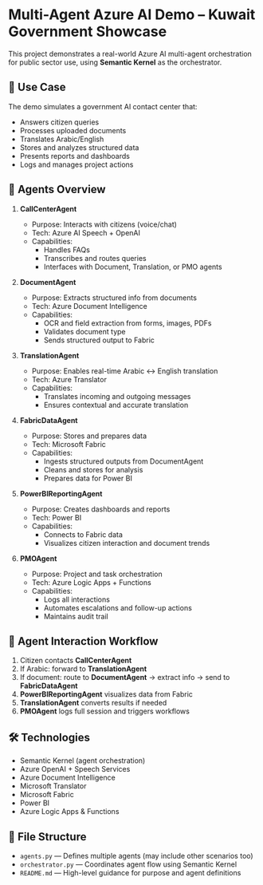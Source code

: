 # Multi-Agent Azure AI Demo – Kuwait Government Showcase

This project demonstrates a real-world Azure AI multi-agent orchestration for public sector use, using **Semantic Kernel** as the orchestrator.

## 🧠 Use Case
The demo simulates a government AI contact center that:
- Answers citizen queries
- Processes uploaded documents
- Translates Arabic/English
- Stores and analyzes structured data
- Presents reports and dashboards
- Logs and manages project actions

## 👥 Agents Overview

1. **CallCenterAgent**
   - Purpose: Interacts with citizens (voice/chat)
   - Tech: Azure AI Speech + OpenAI
   - Capabilities:
     - Handles FAQs
     - Transcribes and routes queries
     - Interfaces with Document, Translation, or PMO agents

2. **DocumentAgent**
   - Purpose: Extracts structured info from documents
   - Tech: Azure Document Intelligence
   - Capabilities:
     - OCR and field extraction from forms, images, PDFs
     - Validates document type
     - Sends structured output to Fabric

3. **TranslationAgent**
   - Purpose: Enables real-time Arabic ↔ English translation
   - Tech: Azure Translator
   - Capabilities:
     - Translates incoming and outgoing messages
     - Ensures contextual and accurate translation

4. **FabricDataAgent**
   - Purpose: Stores and prepares data
   - Tech: Microsoft Fabric
   - Capabilities:
     - Ingests structured outputs from DocumentAgent
     - Cleans and stores for analysis
     - Prepares data for Power BI

5. **PowerBIReportingAgent**
   - Purpose: Creates dashboards and reports
   - Tech: Power BI
   - Capabilities:
     - Connects to Fabric data
     - Visualizes citizen interaction and document trends

6. **PMOAgent**
   - Purpose: Project and task orchestration
   - Tech: Azure Logic Apps + Functions
   - Capabilities:
     - Logs all interactions
     - Automates escalations and follow-up actions
     - Maintains audit trail

## 🔄 Agent Interaction Workflow

1. Citizen contacts **CallCenterAgent**
2. If Arabic: forward to **TranslationAgent**
3. If document: route to **DocumentAgent** → extract info → send to **FabricDataAgent**
4. **PowerBIReportingAgent** visualizes data from Fabric
5. **TranslationAgent** converts results if needed
6. **PMOAgent** logs full session and triggers workflows

## 🛠 Technologies

- Semantic Kernel (agent orchestration)
- Azure OpenAI + Speech Services
- Azure Document Intelligence
- Microsoft Translator
- Microsoft Fabric
- Power BI
- Azure Logic Apps & Functions

## 📁 File Structure

- `agents.py` — Defines multiple agents (may include other scenarios too)
- `orchestrator.py` — Coordinates agent flow using Semantic Kernel
- `README.md` — High-level guidance for purpose and agent definitions
